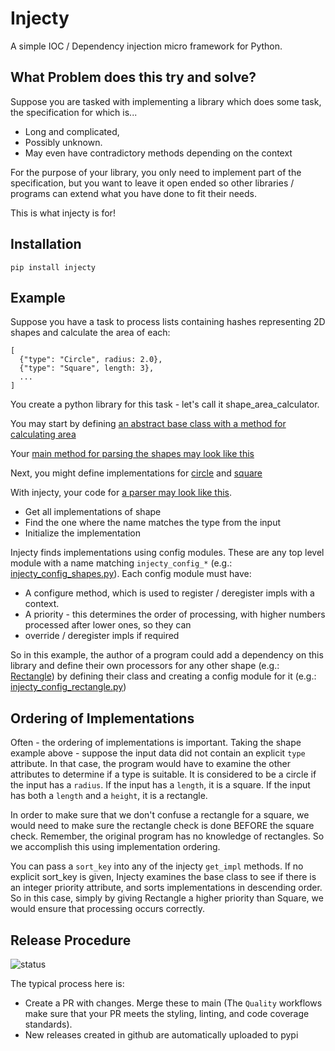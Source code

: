 # Injecty

A simple IOC / Dependency injection micro framework for Python.

## What Problem does this try and solve?

Suppose you are tasked with implementing a library which does some task, the specification for which is...

* Long and complicated,
* Possibly unknown.
* May even have contradictory methods depending on the context

For the purpose of your library, you only need to implement part of the specification, but you want to leave it open ended so other libraries / programs can extend what you have done to fit their needs. 

This is what injecty is for!

## Installation

`pip install injecty`

## Example

Suppose you have a task to process lists containing hashes representing 2D shapes and calculate the area of each:

```
[
  {"type": "Circle", radius: 2.0},
  {"type": "Square", length: 3},
  ...
]
```

You create a python library for this task - let's call it shape_area_calculator.

You may start by defining [an abstract base class with a method for calculating area](/example/models/shape_abc.py)

Your [main method for parsing the shapes may look like this](example/main.py)

Next, you might define implementations for [circle](/example/models/circle.py) and [square](example/models/square.py)

With injecty, your code for [a parser may look like this](example/shape_parser.py).
 * Get all implementations of shape
 * Find the one where the name matches the type from the input
 * Initialize the implementation

Injecty finds implementations using config modules. These are any top level module with a name matching
`injecty_config_*` (e.g.: [injecty_config_shapes.py](injecty_config_shapes.py)). Each config module must have:
* A configure method, which is used to register / deregister impls with a context.
* A priority - this determines the order of processing, with higher numbers processed after lower ones, so they can
* override / deregister impls if required

So in this example, the author of a program could add a dependency on this library and define their own processors 
for any other shape (e.g.: [Rectangle](example/models/rectangle.py)) by defining their class and creating a config
module for it (e.g.: [injecty_config_rectangle.py](injecty_config_rectangle.py))

## Ordering of Implementations

Often - the ordering of implementations is important.  Taking the shape example above - suppose the input data did not
contain an explicit `type` attribute. In that case, the program would have to examine the other attributes to determine
if a type is suitable. It is considered to be a circle if the input has a `radius`. If the input has a `length`, it is
a square. If the input has both a `length` and a `height`, it is a rectangle.

In order to make sure that we don't confuse a rectangle for a square, we would need to make sure the rectangle check is
done BEFORE the square check. Remember, the original program has no knowledge of rectangles. So we accomplish this
using implementation ordering. 

You can pass a `sort_key` into any of the injecty `get_impl` methods. If no explicit
sort_key is given, Injecty examines the base class to see if there is an integer priority attribute, and sorts
implementations in descending order. So in this case, simply by giving Rectangle a higher priority than Square, we
would ensure that processing occurs correctly.

## Release Procedure

![status](https://github.com/tofarr/injecty/actions/workflows/quality.yml/badge.svg?branch=main)

The typical process here is:
* Create a PR with changes. Merge these to main (The `Quality` workflows make sure that your PR
  meets the styling, linting, and code coverage standards).
* New releases created in github are automatically uploaded to pypi
